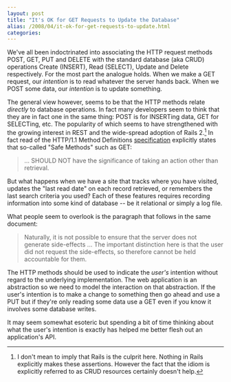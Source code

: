 ```yaml
---
layout: post
title: "It's OK for GET Requests to Update the Database"
alias: /2008/04/it-ok-for-get-requests-to-update.html
categories:
---
```

We've all been indoctrinated into associating the HTTP request methods POST, GET, PUT and DELETE with the standard database (aka CRUD) operations Create (INSERT), Read (SELECT), Update and Delete respectively. For the most part the analogue holds. When we make a GET request, our _intention_ is to read whatever the server hands back. When we POST some data, our _intention_ is to update something.

The general view however, seems to be that the HTTP methods relate _directly_ to database operations. In fact many developers seem to think that they are in fact one in the same thing: POST is for INSERTing data, GET for SELECTing, etc. The popularity of which seems to have strengthened with the growing interest in REST and the wide-spread adoption of Rails 2.[^1] In fact read of the HTTP/1.1 Method Definitions [specification](http://www.w3.org/Protocols/rfc2616/rfc2616-sec9.html) explicitly states that so-called "Safe Methods" such as GET:

> ... SHOULD NOT have the significance of taking an action other than retrieval.

But what happens when we have a site that tracks where you have visited, updates the "last read date" on each record retrieved, or remembers the last search criteria you used? Each of these features requires recording information into some kind of database -- be it relational or simply a log file.

What people seem to overlook is the paragraph that follows in the same document:

> Naturally, it is not possible to ensure that the server does not generate side-effects ... The important distinction here is that the user did not request the side-effects, so therefore cannot be held accountable for them.

The HTTP methods should be used to indicate the _user's_ intention without regard to the underlying implementation. The web application is an abstraction so we need to model the interaction on that abstraction. If the user's intention is to make a change to something then go ahead and use a PUT but if they're only reading some data use a GET even if you know it involves some database writes.

It may seem somewhat esoteric but spending a bit of time thinking about what the user's intention is exactly has helped me better flesh out an application's API.

[^1]: I don't mean to imply that Rails is the culprit here. Nothing in Rails explicitly makes these assertions. However the fact that the idiom is explicitly referred to as CRUD resources certainly doesn't help.
